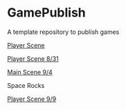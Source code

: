 # GamePublish
A template repository to publish games

[Player Scene](player_scene)

[Player Scene 8/31](player_scene_8_31)

[Main Scene 9/4](main_scene_9_4)

Space Rocks

[Player Scene 9/9](player_scene_09_09)
